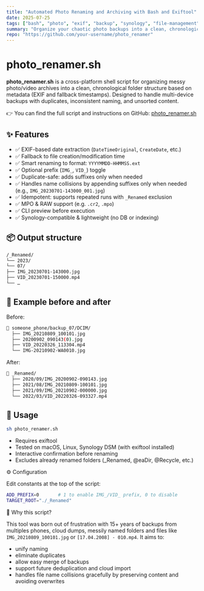 ```yaml
---
title: "Automated Photo Renaming and Archiving with Bash and Exiftool"
date: 2025-07-25
tags: ["bash", "photo", "exif", "backup", "synology", "file-management"]
summary: "Organize your chaotic photo backups into a clean, chronological archive with a smart, cross-platform Bash script."
repo: "https://github.com/your-username/photo_renamer"
---
```


# photo_renamer.sh

**photo_renamer.sh** is a cross-platform shell script for organizing messy
photo/video archives into a clean, chronological folder structure based on
metadata (EXIF and fallback timestamps). Designed to handle multi-device backups
with duplicates, inconsistent naming, and unsorted content.

👉 You can find the full script and instructions on GitHub: [photo_renamer.sh](https://github.com/your-username/photo_renamer)

## ✨ Features

- ✅ EXIF-based date extraction (`DateTimeOriginal`, `CreateDate`, etc.)
- ✅ Fallback to file creation/modification time
- ✅ Smart renaming to format: `YYYYMMDD-HHMMSS.ext`
- ✅ Optional prefix (`IMG_`, `VID_`) toggle
- ✅ Duplicate-safe: adds suffixes only when needed
- ✅ Handles name collisions by appending suffixes only when needed (e.g., `IMG_20230701-143000_001.jpg`)
- ✅ Idempotent: supports repeated runs with `_Renamed` exclusion
- ✅ MPO & RAW support (e.g. `.cr2`, `.mpo`)
- ✅ CLI preview before execution
- ✅ Synology-compatible & lightweight (no DB or indexing)

## 📦 Output structure

```bash
/_Renamed/
└── 2023/
└── 07/
├── IMG_20230701-143000.jpg
├── VID_20230701-150000.mp4
└── …
```

## 🧪 Example before and after

Before:

```bash
📁 someone_phone/backup_07/DCIM/
  ├── IMG_20210809_100101.jpg
  ├── 20200902_090143(0).jpg
  ├── VID_20220326_113304.mp4
  └── IMG-20210902-WA0010.jpg
```

After:

```bash
📁 _Renamed/
  ├── 2020/09/IMG_20200902-090143.jpg
  ├── 2021/08/IMG_20210809-100101.jpg
  ├── 2021/09/IMG_20210902-000000.jpg
  └── 2022/03/VID_20220326-093327.mp4
```

## 🔧 Usage

```bash
sh photo_renamer.sh
```

- Requires exiftool
- Tested on macOS, Linux, Synology DSM (with exiftool installed)
- Interactive confirmation before renaming
- Excludes already renamed folders (\_Renamed, @eaDir, @Recycle, etc.)

⚙️ Configuration

Edit constants at the top of the script:

```bash
ADD_PREFIX=0       # 1 to enable IMG_/VID_ prefix, 0 to disable
TARGET_ROOT="./_Renamed"
```

📌 Why this script?

This tool was born out of frustration with 15+ years of backups from multiples
phones, cloud dumps, messily named folders and files like
`IMG_20210809_100101.jpg` or `[17.04.2008] - 010.mp4`. It aims to:

- unify naming
- eliminate duplicates
- allow easy merge of backups
- support future deduplication and cloud import
- handles file name collisions gracefully by preserving content and avoiding overwrites
